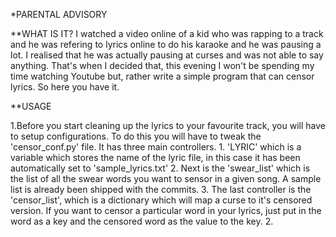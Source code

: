 *PARENTAL ADVISORY

**WHAT IS IT?
I watched a video online of a kid who was rapping to a track and he was refering to lyrics online to do his karaoke and he was pausing a lot. I realised that he was actually pausing at curses and was not able to say anything. That's when I decided that, this evening I won't be spending my time watching Youtube but, rather write a simple program that can censor lyrics. So here you have it.

**USAGE

1.Before you start cleaning up the lyrics to your favourite track, you will have to setup configurations. To do this you will have to tweak the 'censor_conf.py' file. It has three main controllers. 
    1. 'LYRIC' which is a variable which stores the name of the lyric file, in this case it has been automatically set to 'sample_lyrics.txt'
    2. Next is the 'swear_list' which is the list of all the swear words you want to sensor in a given song. A sample list is already been shipped with the commits.
    3. The last controller is the 'censor_list', which is a dictionary which will map a curse to it's censored version. If you want to censor a particular word in your lyrics, just put in the word as a key and the censored word as the value to the key.
2. 

